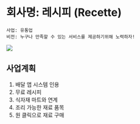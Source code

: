# 회사명: 레시피 (Recette)

```
사업: 유통업
비전: 누구나 만족할 수 있는 서비스를 제공하기위해 노력하자!
```

<img src="https://user-images.githubusercontent.com/48713654/63309941-8b571800-c333-11e9-8c22-4889547d4562.png">

## 사업계획
  1. 배달 앱 시스템 인용
  2. 무료 레시피 
  3. 식자재 마트와 연계
  4. 조리 가능한 재료 품목
  5. 원 클릭으로 재료 구매
